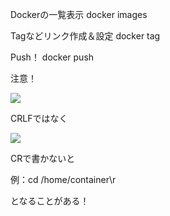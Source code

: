 Dockerの一覧表示docker imagesTagなどリンク作成＆設定docker tag <image-id> <repository>Push！docker push <repository>注意！![](https://i.gyazo.com/ee2c5b582659aa03696e56e5d4bebb5b.png)CRLFではなく![](https://i.gyazo.com/e7d1dd4faf15acbc2df205177e970a90.png)CRで書かないと例：cd /home/container\rとなることがある！